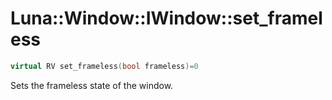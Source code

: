 # Luna::Window::IWindow::set_frameless

```c++
virtual RV set_frameless(bool frameless)=0
```

Sets the frameless state of the window. 

